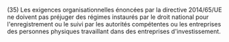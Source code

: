 (35) Les exigences organisationnelles énoncées par la directive 2014/65/UE ne doivent pas préjuger des régimes instaurés par le droit national pour l'enregistrement ou le suivi par les autorités compétentes ou les entreprises des personnes physiques travaillant dans des entreprises d'investissement.